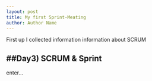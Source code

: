 ```yaml
--- 
layout: post
title: My first Sprint-Meating
author: Author Name
---
```


First up I collected information information about SCRUM

##Day3) SCRUM & Sprint
---
enter...
